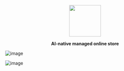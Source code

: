 <a href="https://salesreflex.com"><p align="center">
<img height=100 src="https://github.com/sidharrth2002/sales-reflex/assets/53941721/a371d17c-2b23-4984-b64b-639dd3d9f8c9"/>

</p></a>
<p align="center">
  <strong>AI-native managed online store</strong>
</p>

![image](https://github.com/sidharrth2002/sales-reflex/assets/53941721/0d8f9d0d-4ac1-47bb-811e-46f956ba0f7c)

![image](https://github.com/sidharrth2002/sales-reflex/assets/53941721/e1cb9a72-6df6-4ec7-8b53-7a30f815aa3f)
